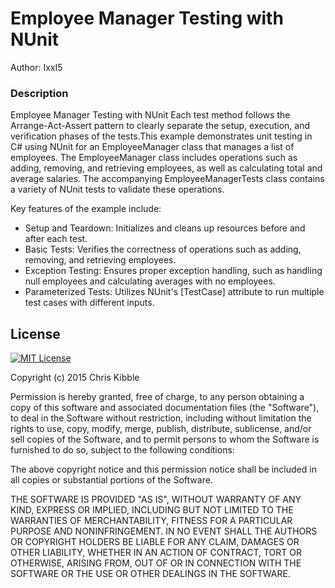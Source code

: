 # Employee Manager Testing with NUnit

Author: IxxI5

### Description

Employee Manager Testing with NUnit
Each test method follows the Arrange-Act-Assert pattern to clearly separate the setup, execution, and verification phases of the tests.This example demonstrates unit testing in C# using NUnit for an EmployeeManager class that manages a list of employees. The EmployeeManager class includes operations such as adding, removing, and retrieving employees, as well as calculating total and average salaries. The accompanying EmployeeManagerTests class contains a variety of NUnit tests to validate these operations. 

Key features of the example include:

- Setup and Teardown: Initializes and cleans up resources before and after each test.
- Basic Tests: Verifies the correctness of operations such as adding, removing, and retrieving employees.
- Exception Testing: Ensures proper exception handling, such as handling null employees and calculating averages with no employees.
- Parameterized Tests: Utilizes NUnit's [TestCase] attribute to run multiple test cases with different inputs.

## License

[![MIT License](https://img.shields.io/badge/License-MIT-green.svg)](https://choosealicense.com/licenses/mit/)

Copyright (c) 2015 Chris Kibble

Permission is hereby granted, free of charge, to any person obtaining a copy of this software and associated documentation files (the "Software"), to deal in the Software without restriction, including without limitation the rights to use, copy, modify, merge, publish, distribute, sublicense, and/or sell copies of the Software, and to permit persons to whom the Software is furnished to do so, subject to the following conditions:

The above copyright notice and this permission notice shall be included in all copies or substantial portions of the Software.

THE SOFTWARE IS PROVIDED "AS IS", WITHOUT WARRANTY OF ANY KIND, EXPRESS OR IMPLIED, INCLUDING BUT NOT LIMITED TO THE WARRANTIES OF MERCHANTABILITY, FITNESS FOR A PARTICULAR PURPOSE AND NONINFRINGEMENT. IN NO EVENT SHALL THE AUTHORS OR COPYRIGHT HOLDERS BE LIABLE FOR ANY CLAIM, DAMAGES OR OTHER LIABILITY, WHETHER IN AN ACTION OF CONTRACT, TORT OR OTHERWISE, ARISING FROM, OUT OF OR IN CONNECTION WITH THE SOFTWARE OR THE USE OR OTHER DEALINGS IN THE SOFTWARE.